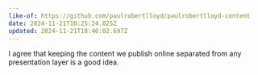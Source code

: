 ```yaml
---
like-of: https://github.com/paulrobertlloyd/paulrobertlloyd-content
date: 2024-11-21T10:25:24.025Z
updated: 2024-11-21T18:46:02.697Z
---
```


I agree that keeping the content we publish online separated from any presentation layer is a good idea.